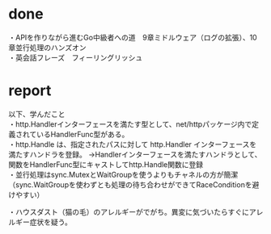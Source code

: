 # done
・APIを作りながら進むGo中級者への道　9章ミドルウェア（ログの拡張）、10章並行処理のハンズオン</br>
・英会話フレーズ　フィーリングリッシュ</br>

# report
以下、学んだこと</br>
・http.Handlerインターフェースを満たす型として、net/httpパッケージ内で定義されているHandlerFunc型がある。</br>
・http.Handle は、指定されたパスに対して http.Handler インターフェースを満たすハンドラを登録。
→Handlerインターフェースを満たすハンドラとして、関数をHandlerFunc型にキャストしてhttp.Handle関数に登録</br>
・並行処理はsync.MutexとWaitGroupを使うよりもチャネルの方が簡潔（sync.WaitGroupを使わずとも処理の待ち合わせができてRaceConditionを避けやすい）</br>

・ハウスダスト（猫の毛）のアレルギーがでがち。異変に気づいたらすぐにアレルギー症状を疑う。